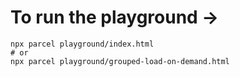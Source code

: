 
# To run the playground ->

```console
npx parcel playground/index.html
# or
npx parcel playground/grouped-load-on-demand.html
```
